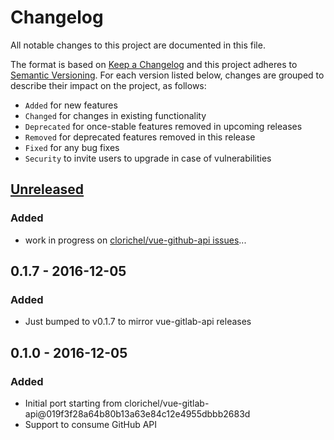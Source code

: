 # Changelog
All notable changes to this project are documented in this file.

The format is based on [Keep a Changelog](http://keepachangelog.com/) and this project adheres to [Semantic Versioning](http://semver.org/). For each version listed below, changes are grouped to describe their impact on the project, as follows:

- `Added` for new features
- `Changed` for changes in existing functionality
- `Deprecated` for once-stable features removed in upcoming releases
- `Removed` for deprecated features removed in this release
- `Fixed` for any bug fixes
- `Security` to invite users to upgrade in case of vulnerabilities

## [Unreleased]
### Added
- work in progress on [clorichel/vue-github-api issues](https://gitlab.com/clorichel/vue-github-api/issues?scope=all&state=opened&utf8=%E2%9C%93&label_name%5B%5D=Feature)...

## 0.1.7 - 2016-12-05
### Added
- Just bumped to v0.1.7 to mirror vue-gitlab-api releases

## 0.1.0 - 2016-12-05
### Added
- Initial port starting from clorichel/vue-gitlab-api@019f3f28a64b80b13a63e84c12e4955dbbb2683d
- Support to consume GitHub API

[Unreleased]: https://gitlab.com/clorichel/vue-github-api/compare/v0.1.7...master